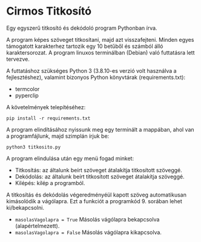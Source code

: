# Cirmos Titkosító
Egy egyszerű titkosító és dekódoló program Pythonban írva. 

A program képes szöveget titkosítani, majd azt visszafejteni. Minden egyes támogatott karakterhez tartozik egy 10 betűből és számból álló karaktersorozat. A program linuxos terminálban (Debian) való futtatásra lett tervezve. 

A futtatáshoz szükséges Python 3 (3.8.10-es verzió volt használva a fejlesztéshez), valamint  bizonyos Python könyvtárak (requirements.txt):
- termcolor
- pyperclip

A követelmények telepítéséhez:

```pip install -r requirements.txt```

A program elindításához nyissunk meg egy terminált a mappában, ahol van a programfájlunk, majd szimplán írjuk be:

```python3 titkosito.py```


A program elindulása után egy menü fogad minket:
- Titkosítás: az általunk beírt szöveget átalakítja titkosított szöveggé.
- Dekódolás: az általunk beírt titkosított szöveget átalakítja  szöveggé.
- Kilépés: kilép a programból.

A titkosítás és dekódolás végeredményéül kapott szöveg automatikusan kimásolódik a vágólapra. Ezt a funkciót a programkód 9. sorában lehet ki/bekapcsolni.
- ```masolasVagolapra = True```  Másolás vágólapra bekapcsolva (alapértelmezett).
- ```masolasVagolapra = False``` Másolás vágólapra kikapcsolva. 


